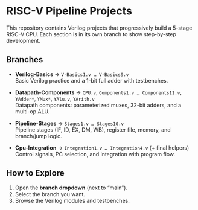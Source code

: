 # RISC-V Pipeline Projects

This repository contains Verilog projects that progressively build a 5-stage RISC-V CPU. Each section is in its own branch to show step-by-step development.

## Branches

- **Verilog-Basics** → `V-Basics1.v … V-Basics9.v`  
  Basic Verilog practice and a 1-bit full adder with testbenches.  

- **Datapath-Components** → `CPU.v`, `Components1.v … Components11.v`, `YAdder*`, `YMux*`, `YAlu.v`, `YArith.v`  
  Datapath components: parameterized muxes, 32-bit adders, and a multi-op ALU.  

- **Pipeline-Stages** → `Stages1.v … Stages10.v`  
  Pipeline stages (IF, ID, EX, DM, WB), register file, memory, and branch/jump logic.  

- **Cpu-Integration** → `Integration1.v … Integration4.v` (+ final helpers)  
  Control signals, PC selection, and integration with program flow.  

## How to Explore
1. Open the **branch dropdown** (next to “main”).  
2. Select the branch you want.  
3. Browse the Verilog modules and testbenches.
